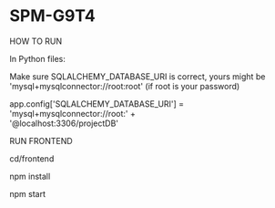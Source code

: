 # SPM-G9T4

HOW TO RUN

In Python files:

Make sure SQLALCHEMY_DATABASE_URI is correct, yours might be 'mysql+mysqlconnector://root:root' (if root is your password)

app.config['SQLALCHEMY_DATABASE_URI'] = 'mysql+mysqlconnector://root:' + \
                                        '@localhost:3306/projectDB'
                                        
RUN FRONTEND

cd/frontend

npm install

npm start
